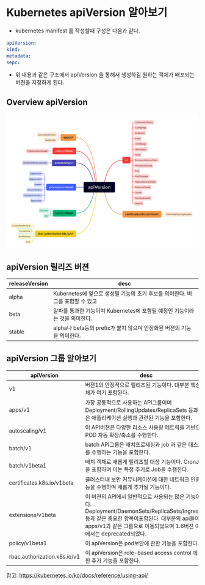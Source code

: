 # Kubernetes apiVersion 알아보기

- kubernetes manifest 를 작성할때 구성은 다음과 같다. 

```yaml
apiVersion: 
kind:
metadata:
sepc:
```

- 위 내용과 같은 구조에서 apiVersion 을 통해서 생성하길 원하는 객체가 배포되는 버젼을 지정하게 된다. 

## Overview apiVersion

![k8s_apiversion](./imgs/k8s_apiversion.png)

## apiVersion 릴리즈 버젼 

|releaseVersion|desc|
|---|---|
|alpha|Kubernetes에 앞으로 생성될 기능의 초기 후보를 의미한다. 버그를 포함할 수 있고| 작업을 보장하지는 않는다.|
|beta|알파를 통과한 기능이며 Kubernetes에 포함될 예정인 기능이라는 것을 의미한다.|
|stable|alpha나 beta등의 prefix가 붙지 않으며 안정화된 버젼의 기능을 의미한다.|

## apiVersion 그룹 알아보기 

|apiVersion|desc|
|---|---|
|v1|버젼1의 안정적으로 릴리즈된 기능이다. 대부분 핵심 객체가 여기 포함된다.|
|apps/v1|가장 공통적으로 사용하는 API그룹이며 Deployment/RollingUpdates/ReplicaSets 등과 같은 애플리케이션 실행과 관련된 기능을 포함한다.|
|autoscaling/v1|이 API버젼은 다양한 리소스 사용량 메트릭을 기반으로 POD 자동 확장/축소를 수행한다.|
|batch/v1|batch API그룹은 배치프로세싱과 job 과 같은 태스크를 수행하는 기능을 포함한다.|
|batch/v1beta1|배치 객체로 새롭게 릴리즈할 대상 기능이다. CronJob을 포함하며 이는 특정 주기로 Job을 수행한다.|
|certificates.k8s.io/v1beta|클러스터내 보안 커뮤니케이션에 대한 네트워크 인증 기능을 수행하며 새롭게 추가될 기능이다.|
|extensions/v1beta|이 버젼의 API에서 일반적으로 사용되는 많은 기능이 있다. Deployment/DaemonSets/ReplicaSets/Ingresses등과 같은 중요한 항목이포함된다. 대부분의 api들이 apps/v1과 같은 그룹으로 이동되었으며 1.6버젼 이상에서는 deprecated되었다.|
|policy/v1beta1|이 apiVersion은 pod보안에 관한 기능을 포함한다.|
|rbac.authorization.k8s.io/v1|이 apiVersion은 role-based access control 에 대한 추가 기능을 포함한다.|


참고: https://kubernetes.io/ko/docs/reference/using-api/